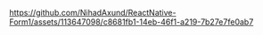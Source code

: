 

https://github.com/NihadAxund/ReactNative-Form1/assets/113647098/c8681fb1-14eb-46f1-a219-7b27e7fe0ab7

